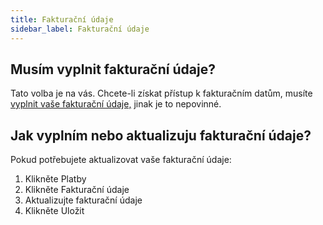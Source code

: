 ```yaml
---
title: Fakturační údaje
sidebar_label: Fakturační údaje 
---
```


## Musím vyplnit fakturační údaje?
Tato volba je na vás. Chcete-li získat přístup k fakturačním datům, musíte [vyplnit vaše fakturační údaje,](#jak-vyplním-nebo-aktualizuju-fakturační-údaje) jinak je to nepovinné.


## Jak vyplním nebo aktualizuju fakturační údaje?
Pokud potřebujete aktualizovat vaše fakturační údaje:
1.	Klikněte Platby
2.	Klikněte Fakturační údaje
3.	Aktualizujte fakturační údaje
4.	Klikněte Uložit

